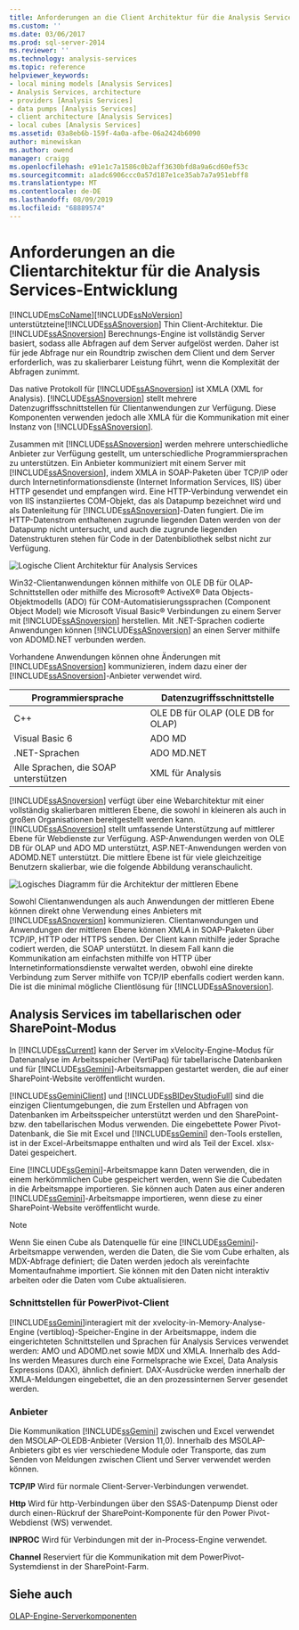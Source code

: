 ```yaml
---
title: Anforderungen an die Client Architektur für die Analysis Services Entwicklung | Microsoft-Dokumentation
ms.custom: ''
ms.date: 03/06/2017
ms.prod: sql-server-2014
ms.reviewer: ''
ms.technology: analysis-services
ms.topic: reference
helpviewer_keywords:
- local mining models [Analysis Services]
- Analysis Services, architecture
- providers [Analysis Services]
- data pumps [Analysis Services]
- client architecture [Analysis Services]
- local cubes [Analysis Services]
ms.assetid: 03a8eb6b-159f-4a0a-afbe-06a2424b6090
author: minewiskan
ms.author: owend
manager: craigg
ms.openlocfilehash: e91e1c7a1586c0b2aff3630bfd8a9a6cd60ef53c
ms.sourcegitcommit: a1adc6906ccc0a57d187e1ce35ab7a7a951ebff8
ms.translationtype: MT
ms.contentlocale: de-DE
ms.lasthandoff: 08/09/2019
ms.locfileid: "68889574"
---
```

# <a name="client-architecture-requirements-for-analysis-services-development"></a>Anforderungen an die Clientarchitektur für die Analysis Services-Entwicklung
  [!INCLUDE[msCoName](../../../includes/msconame-md.md)][!INCLUDE[ssNoVersion](../../../includes/ssnoversion-md.md)] unterstützteine[!INCLUDE[ssASnoversion](../../../includes/ssasnoversion-md.md)] Thin Client-Architektur. Die [!INCLUDE[ssASnoversion](../../../includes/ssasnoversion-md.md)] Berechnungs-Engine ist vollständig Server basiert, sodass alle Abfragen auf dem Server aufgelöst werden. Daher ist für jede Abfrage nur ein Roundtrip zwischen dem Client und dem Server erforderlich, was zu skalierbarer Leistung führt, wenn die Komplexität der Abfragen zunimmt.  
  
 Das native Protokoll für [!INCLUDE[ssASnoversion](../../../includes/ssasnoversion-md.md)] ist XMLA (XML for Analysis). [!INCLUDE[ssASnoversion](../../../includes/ssasnoversion-md.md)] stellt mehrere Datenzugriffsschnittstellen für Clientanwendungen zur Verfügung. Diese Komponenten verwenden jedoch alle XMLA für die Kommunikation mit einer Instanz von [!INCLUDE[ssASnoversion](../../../includes/ssasnoversion-md.md)].  
  
 Zusammen mit [!INCLUDE[ssASnoversion](../../../includes/ssasnoversion-md.md)] werden mehrere unterschiedliche Anbieter zur Verfügung gestellt, um unterschiedliche Programmiersprachen zu unterstützen. Ein Anbieter kommuniziert mit einem Server mit [!INCLUDE[ssASnoversion](../../../includes/ssasnoversion-md.md)], indem XMLA in SOAP-Paketen über TCP/IP oder durch Internetinformationsdienste (Internet Information Services, IIS) über HTTP gesendet und empfangen wird. Eine HTTP-Verbindung verwendet ein von IIS instanziiertes COM-Objekt, das als Datapump bezeichnet wird und als Datenleitung für [!INCLUDE[ssASnoversion](../../../includes/ssasnoversion-md.md)]-Daten fungiert. Die im HTTP-Datenstrom enthaltenen zugrunde liegenden Daten werden von der Datapump nicht untersucht, und auch die zugrunde liegenden Datenstrukturen stehen für Code in der Datenbibliothek selbst nicht zur Verfügung.  
  
 ![Logische Client Architektur für Analysis Services](https://docs.microsoft.com/analysis-services/analysis-services/dev-guide/media/as-clientarch9.gif "Logische Client Architektur für Analysis Services")  
  
 Win32-Clientanwendungen können mithilfe von OLE DB für OLAP-Schnittstellen oder mithilfe des Microsoft® ActiveX® Data Objects-Objektmodells (ADO) für COM-Automatisierungssprachen (Component Object Model) wie Microsoft Visual Basic® Verbindungen zu einem Server mit [!INCLUDE[ssASnoversion](../../../includes/ssasnoversion-md.md)] herstellen. Mit .NET-Sprachen codierte Anwendungen können [!INCLUDE[ssASnoversion](../../../includes/ssasnoversion-md.md)] an einen Server mithilfe von ADOMD.NET verbunden werden.  
  
 Vorhandene Anwendungen können ohne Änderungen mit [!INCLUDE[ssASnoversion](../../../includes/ssasnoversion-md.md)] kommunizieren, indem dazu einer der [!INCLUDE[ssASnoversion](../../../includes/ssasnoversion-md.md)]-Anbieter verwendet wird.  
  
|Programmiersprache|Datenzugriffsschnittstelle|  
|--------------------------|---------------------------|  
|C++|OLE DB für OLAP (OLE DB for OLAP)|  
|Visual Basic 6|ADO MD|  
|.NET-Sprachen|ADO MD.NET|  
|Alle Sprachen, die SOAP unterstützen|XML für Analysis|  
  
 [!INCLUDE[ssASnoversion](../../../includes/ssasnoversion-md.md)] verfügt über eine Webarchitektur mit einer vollständig skalierbaren mittleren Ebene, die sowohl in kleineren als auch in großen Organisationen bereitgestellt werden kann. [!INCLUDE[ssASnoversion](../../../includes/ssasnoversion-md.md)] stellt umfassende Unterstützung auf mittlerer Ebene für Webdienste zur Verfügung. ASP-Anwendungen werden von OLE DB für OLAP und ADO MD unterstützt, ASP.NET-Anwendungen werden von ADOMD.NET unterstützt. Die mittlere Ebene ist für viele gleichzeitige Benutzern skalierbar, wie die folgende Abbildung veranschaulicht.  
  
 ![Logisches Diagramm für die Architektur der mittleren Ebene](https://docs.microsoft.com/analysis-services/analysis-services/dev-guide/media/as-midtierarch9.gif "Logisches Diagramm für die Architektur der mittleren Ebene")  
  
 Sowohl Clientanwendungen als auch Anwendungen der mittleren Ebene können direkt ohne Verwendung eines Anbieters mit [!INCLUDE[ssASnoversion](../../../includes/ssasnoversion-md.md)] kommunizieren. Clientanwendungen und Anwendungen der mittleren Ebene können XMLA in SOAP-Paketen über TCP/IP, HTTP oder HTTPS senden. Der Client kann mithilfe jeder Sprache codiert werden, die SOAP unterstützt. In diesem Fall kann die Kommunikation am einfachsten mithilfe von HTTP über Internetinformationsdienste verwaltet werden, obwohl eine direkte Verbindung zum Server mithilfe von TCP/IP ebenfalls codiert werden kann. Die ist die minimal mögliche Clientlösung für [!INCLUDE[ssASnoversion](../../../includes/ssasnoversion-md.md)].  
  
## <a name="analysis-services-in-tabular-or-sharepoint-mode"></a>Analysis Services im tabellarischen oder SharePoint-Modus  
 In [!INCLUDE[ssCurrent](../../../includes/sscurrent-md.md)] kann der Server im xVelocity-Engine-Modus für Datenanalyse im Arbeitsspeicher (VertiPaq) für tabellarische Datenbanken und für [!INCLUDE[ssGemini](../../../includes/ssgemini-md.md)]-Arbeitsmappen gestartet werden, die auf einer SharePoint-Website veröffentlicht wurden.  
  
 [!INCLUDE[ssGeminiClient](../../../includes/ssgeminiclient-md.md)] und [!INCLUDE[ssBIDevStudioFull](../../../includes/ssbidevstudiofull-md.md)] sind die einzigen Clientumgebungen, die zum Erstellen und Abfragen von Datenbanken im Arbeitsspeicher unterstützt werden und den SharePoint- bzw. den tabellarischen Modus verwenden. Die eingebettete Power Pivot-Datenbank, die Sie mit Excel und [!INCLUDE[ssGemini](../../../includes/ssgemini-md.md)] den-Tools erstellen, ist in der Excel-Arbeitsmappe enthalten und wird als Teil der Excel. xlsx-Datei gespeichert.  
  
 Eine [!INCLUDE[ssGemini](../../../includes/ssgemini-md.md)]-Arbeitsmappe kann Daten verwenden, die in einem herkömmlichen Cube gespeichert werden, wenn Sie die Cubedaten in die Arbeitsmappe importieren. Sie können auch Daten aus einer anderen [!INCLUDE[ssGemini](../../../includes/ssgemini-md.md)]-Arbeitsmappe importieren, wenn diese zu einer SharePoint-Website veröffentlicht wurde.  
  
> [!NOTE]  
>  Wenn Sie einen Cube als Datenquelle für eine [!INCLUDE[ssGemini](../../../includes/ssgemini-md.md)]-Arbeitsmappe verwenden, werden die Daten, die Sie vom Cube erhalten, als MDX-Abfrage definiert; die Daten werden jedoch als vereinfachte Momentaufnahme importiert. Sie können mit den Daten nicht interaktiv arbeiten oder die Daten vom Cube aktualisieren.  
  
### <a name="interfaces-for-powerpivot-client"></a>Schnittstellen für PowerPivot-Client  
 [!INCLUDE[ssGemini](../../../includes/ssgemini-md.md)]interagiert mit der xvelocity-in-Memory-Analyse-Engine (vertibloq)-Speicher-Engine in der Arbeitsmappe, indem die eingerichteten Schnittstellen und Sprachen für Analysis Services verwendet werden: AMO und ADOMD.net sowie MDX und XMLA. Innerhalb des Add-Ins werden Measures durch eine Formelsprache wie Excel, Data Analysis Expressions (DAX), ähnlich definiert. DAX-Ausdrücke werden innerhalb der XMLA-Meldungen eingebettet, die an den prozessinternen Server gesendet werden.  
  
### <a name="providers"></a>Anbieter  
 Die Kommunikation [!INCLUDE[ssGemini](../../../includes/ssgemini-md.md)] zwischen und Excel verwendet den MSOLAP-OLEDB-Anbieter (Version 11,0). Innerhalb des MSOLAP-Anbieters gibt es vier verschiedene Module oder Transporte, das zum Senden von Meldungen zwischen Client und Server verwendet werden können.  
  
 **TCP/IP** Wird für normale Client-Server-Verbindungen verwendet.  
  
 **Http** Wird für http-Verbindungen über den SSAS-Datenpump Dienst oder durch einen-Rückruf der SharePoint-Komponente für den Power Pivot-Webdienst (WS) verwendet.  
  
 **INPROC** Wird für Verbindungen mit der in-Process-Engine verwendet.  
  
 **Channel** Reserviert für die Kommunikation mit dem PowerPivot-Systemdienst in der SharePoint-Farm.  
  
## <a name="see-also"></a>Siehe auch  
 [OLAP-Engine-Serverkomponenten](olap-engine-server-components.md)  
  
  
